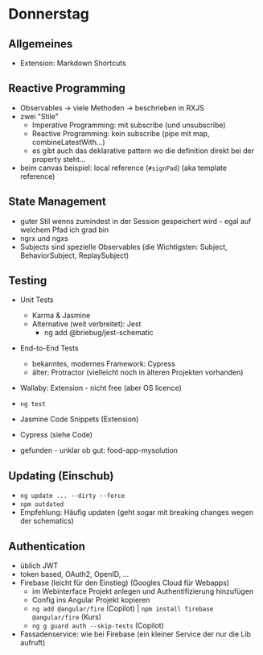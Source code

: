 # Donnerstag

## Allgemeines

* Extension: Markdown Shortcuts

## Reactive Programming

* Observables -> viele Methoden -> beschrieben in RXJS
* zwei "Stile"
    * Imperative Programming: mit subscribe (und unsubscribe)
    * Reactive Programming: kein subscribe (pipe mit map, combineLatestWith...)
    * es gibt auch das deklarative pattern wo die definition direkt bei der property steht...
* beim canvas beispiel: local reference (`#signPad`) (aka template reference)

## State Management

* guter Stil wenns zumindest in der Session gespeichert wird - egal auf welchem Pfad ich grad bin
* ngrx und ngxs
* Subjects sind spezielle Observables (die Wichtigsten: Subject, BehaviorSubject, ReplaySubject)

## Testing

* Unit Tests
    * Karma & Jasmine
    * Alternative (weit verbreitet): Jest
        * ng add @briebug/jest-schematic
* End-to-End Tests
    * bekanntes, modernes Framework: Cypress
    * älter: Protractor (vielleicht noch in älteren Projekten vorhanden)
* Wallaby: Extension - nicht free (aber OS licence)
* `ng test`
* Jasmine Code Snippets (Extension)

* Cypress (siehe Code)

* gefunden - unklar ob gut: food-app-mysolution

## Updating (Einschub)

* `ng update ... --dirty --force`
* `npm outdated`
* Empfehlung: Häufig updaten (geht sogar mit breaking changes wegen der schematics)

## Authentication

* üblich JWT
* token based, OAuth2, OpenID, ...
* Firebase (leicht für den Einstieg) (Googles Cloud für Webapps)
    * im Webinterface Projekt anlegen und Authentifizierung hinzufügen
    * Config ins Angular Projekt kopieren
    * `ng add @angular/fire` (Copilot) | `npm install firebase @angular/fire` (Kurs)
    * `ng g guard auth --skip-tests` (Copilot)
* Fassadenservice: wie bei Firebase (ein kleiner Service der nur die Lib aufruft)